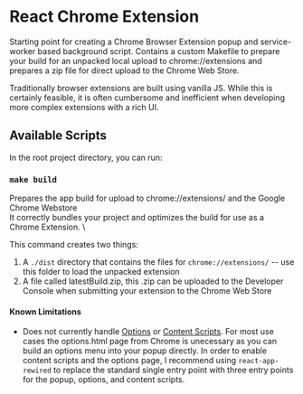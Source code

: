 # React Chrome Extension

Starting point for creating a Chrome Browser Extension popup and service-worker based background script. Contains a custom Makefile to prepare your build for an unpacked local upload to chrome://extensions and prepares a zip file for direct upload to the Chrome Web Store.

Traditionally browser extensions are built using vanilla JS. While this is certainly feasible, it is often cumbersome and inefficient when developing more complex extensions with a rich UI.

## Available Scripts

In the root project directory, you can run:

### `make build`

Prepares the app build for upload to chrome://extensions/ and the Google Chrome Webstore \
It correctly bundles your project and optimizes the build for use as a Chrome Extension. \

This command creates two things:

1.  A `./dist` directory that contains the files for `chrome://extensions/` -- use this folder to load the unpacked extension
2.  A file called latestBuild.zip, this .zip can be uploaded to the Developer Console when submitting your extension to the Chrome Web Store

#### Known Limitations

- Does not currently handle [Options](https://developer.chrome.com/docs/extensions/mv3/options/) or [Content Scripts](https://developer.chrome.com/docs/extensions/mv3/content_scripts/). For most use cases the options.html page from Chrome is unecessary as you can build an options menu into your popup directly. In order to enable content scripts and the options page, I recommend using `react-app-rewired` to replace the standard single entry point with three entry points for the popup, options, and content scripts.
